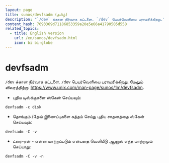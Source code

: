 ```yaml
---
layout: page
title: sunos/devfsadm (தமிழ்)
description: "`/dev` க்கான நிர்வாக கட்டளை. `/dev` பெயர்வெளியை பராமரிக்கிறது."
content_hash: 7693369d71186853359a20e5e66a41790505d558
related_topics:
  - title: English version
    url: /en/sunos/devfsadm.html
    icon: bi bi-globe
---
```

# devfsadm

`/dev` க்கான நிர்வாக கட்டளை. `/dev` பெயர்வெளியை பராமரிக்கிறது.
மேலும் விவரத்திற்கு: <https://www.unix.com/man-page/sunos/1m/devfsadm>.

- புதிய டிஸ்க்குகளை ஸ்கேன் செய்யவும்:

`devfsadm -c disk`

- தொங்கும் /தேவ் இணைப்புகளை சுத்தம் செய்து புதிய சாதனத்தை ஸ்கேன் செய்யவும்:

`devfsadm -C -v`

- ட்ரை-ரன் - என்ன மாற்றப்படும் என்பதை வெளியீடு ஆனால் எந்த மாற்றமும் செய்யாது:

`devfsadm -C -v -n`
